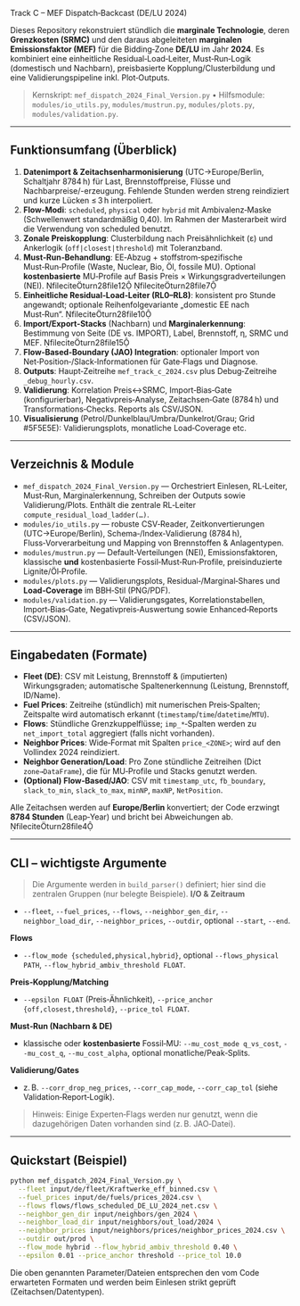  Track C – MEF Dispatch‑Backcast (DE/LU 2024)

Dieses Repository rekonstruiert stündlich die **marginale Technologie**, deren **Grenzkosten (SRMC)** und den daraus abgeleiteten **marginalen Emissionsfaktor (MEF)** für die Bidding‑Zone **DE/LU** im Jahr **2024**. Es kombiniert eine einheitliche Residual‑Load‑Leiter, Must‑Run‑Logik (domestisch und Nachbarn), preisbasierte Kopplung/Clusterbildung und eine Validierungspipeline inkl. Plot‑Outputs.

> Kernskript: `mef_dispatch_2024_Final_Version.py` • Hilfsmodule: `modules/io_utils.py`, `modules/mustrun.py`, `modules/plots.py`, `modules/validation.py`.

---

## Funktionsumfang (Überblick)

1. **Datenimport & Zeitachsenharmonisierung** (UTC→Europe/Berlin, Schaltjahr 8784 h) für Last, Brennstoffpreise, Flüsse und Nachbarpreise/-erzeugung. Fehlende Stunden werden streng reindiziert und kurze Lücken ≤ 3 h interpoliert.
2. **Flow‑Modi**: `scheduled`, `physical` oder `hybrid` mit Ambivalenz‑Maske (Schwellenwert standardmäßig 0,40). Im Rahmen der Masterarbeit wird die Verwendung von scheduled benutzt.
3. **Zonale Preiskopplung**: Clusterbildung nach Preisähnlichkeit (ε) und Ankerlogik (`off|closest|threshold`) mit Toleranzband. 
4. **Must‑Run‑Behandlung**: EE‑Abzug + stoffstrom‑spezifische Must‑Run‑Profile (Waste, Nuclear, Bio, Öl, fossile MU). Optional **kostenbasierte** MU‑Profile auf Basis Preis × Wirkungsgradverteilungen (NEI). fileciteturn28file12 fileciteturn28file7  
5. **Einheitliche Residual‑Load‑Leiter (RL0–RL8)**: konsistent pro Stunde angewandt; optionale Reihenfolgevariante „domestic EE nach Must‑Run“. fileciteturn28file10  
6. **Import/Export‑Stacks** (Nachbarn) und **Marginalerkennung**: Bestimmung von Seite (DE vs. IMPORT), Label, Brennstoff, η, SRMC und MEF. fileciteturn28file15  
7. **Flow‑Based‑Boundary (JAO) Integration**: optionaler Import von Net‑Position‑/Slack‑Informationen für Gate‑Flags und Diagnose.
8. **Outputs**: Haupt‑Zeitreihe `mef_track_c_2024.csv` plus Debug‑Zeitreihe `_debug_hourly.csv`.
9. **Validierung**: Korrelation Preis↔SRMC, Import‑Bias‑Gate (konfigurierbar), Negativpreis‑Analyse, Zeitachsen‑Gate (8784 h) und Transformations‑Checks. Reports als CSV/JSON. 
10. **Visualisierung** (Petrol/Dunkelblau/Umbra/Dunkelrot/Grau; Grid #5F5E5E): Validierungsplots, monatliche Load‑Coverage etc. 
---

## Verzeichnis & Module

- `mef_dispatch_2024_Final_Version.py` — Orchestriert Einlesen, RL‑Leiter, Must‑Run, Marginalerkennung, Schreiben der Outputs sowie Validierung/Plots. Enthält die zentrale RL‑Leiter `compute_residual_load_ladder(…)`.
- `modules/io_utils.py` — robuste CSV‑Reader, Zeitkonvertierungen (UTC→Europe/Berlin), Schema‑/Index‑Validierung (8784 h), Fluss‑Vorverarbeitung und Mapping von Brennstoffen & Anlagentypen.  
- `modules/mustrun.py` — Default‑Verteilungen (NEI), Emissionsfaktoren, klassische **und** kostenbasierte Fossil‑Must‑Run‑Profile, preisinduzierte Lignite/Öl‑Profile. 
- `modules/plots.py` — Validierungsplots, Residual‑/Marginal‑Shares und **Load‑Coverage** im BBH‑Stil (PNG/PDF).
- `modules/validation.py` — Validierungsgates, Korrelationstabellen, Import‑Bias‑Gate, Negativpreis‑Auswertung sowie Enhanced‑Reports (CSV/JSON). 

---

## Eingabedaten (Formate)

- **Fleet (DE)**: CSV mit Leistung, Brennstoff & (imputierten) Wirkungsgraden; automatische Spaltenerkennung (Leistung, Brennstoff, ID/Name). 
- **Fuel Prices**: Zeitreihe (stündlich) mit numerischen Preis‑Spalten; Zeitspalte wird automatisch erkannt (`timestamp`/`time`/`datetime`/`MTU`). 
- **Flows**: Stündliche Grenzkuppelflüsse; `imp_*`‑Spalten werden zu `net_import_total` aggregiert (falls nicht vorhanden).
- **Neighbor Prices**: Wide‑Format mit Spalten `price_<ZONE>`; wird auf den Vollindex 2024 reindiziert. 
- **Neighbor Generation/Load**: Pro Zone stündliche Zeitreihen (Dict `zone→DataFrame`), die für MU‑Profile und Stacks genutzt werden.
- **(Optional) Flow‑Based/JAO**: CSV mit `timestamp_utc`, `fb_boundary`, `slack_to_min`, `slack_to_max`, `minNP`, `maxNP`, `NetPosition`. 

Alle Zeitachsen werden auf **Europe/Berlin** konvertiert; der Code erzwingt **8784 Stunden** (Leap‑Year) und bricht bei Abweichungen ab. fileciteturn28file4

---

## CLI – wichtigste Argumente

> Die Argumente werden in `build_parser()` definiert; hier sind die zentralen Gruppen (nur belegte Beispiele). 
**I/O & Zeitraum**  
- `--fleet`, `--fuel_prices`, `--flows`, `--neighbor_gen_dir`, `--neighbor_load_dir`, `--neighbor_prices`, `--outdir`, optional `--start`, `--end`. 

**Flows**  
- `--flow_mode {scheduled,physical,hybrid}`, optional `--flows_physical PATH`, `--flow_hybrid_ambiv_threshold FLOAT`. 

**Preis‑Kopplung/Matching**  
- `--epsilon FLOAT` (Preis‑Ähnlichkeit), `--price_anchor {off,closest,threshold}`, `--price_tol FLOAT`. 

**Must‑Run (Nachbarn & DE)**  
- klassische oder **kostenbasierte** Fossil‑MU: `--mu_cost_mode q_vs_cost`, `--mu_cost_q`, `--mu_cost_alpha`, optional monatliche/Peak‑Splits. 

**Validierung/Gates**  
- z. B. `--corr_drop_neg_prices`, `--corr_cap_mode`, `--corr_cap_tol` (siehe Validation‑Report‑Logik).

> Hinweis: Einige Experten‑Flags werden nur genutzt, wenn die dazugehörigen Daten vorhanden sind (z. B. JAO‑Datei).

---

## Quickstart (Beispiel)

```bash
python mef_dispatch_2024_Final_Version.py \
  --fleet input/de/fleet/Kraftwerke_eff_binned.csv \
  --fuel_prices input/de/fuels/prices_2024.csv \
  --flows flows/flows_scheduled_DE_LU_2024_net.csv \
  --neighbor_gen_dir input/neighbors/gen_2024 \
  --neighbor_load_dir input/neighbors/out_load/2024 \
  --neighbor_prices input/neighbors/prices/neighbor_prices_2024.csv \
  --outdir out/prod \
  --flow_mode hybrid --flow_hybrid_ambiv_threshold 0.40 \
  --epsilon 0.01 --price_anchor threshold --price_tol 10.0
```

Die oben genannten Parameter/Dateien entsprechen den vom Code erwarteten Formaten und werden beim Einlesen strikt geprüft (Zeitachsen/Datentypen). 
